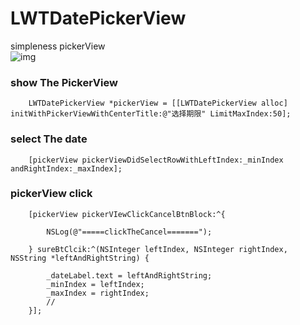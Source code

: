 # LWTDatePickerView
simpleness pickerView   
![img](http://ok841h9gr.bkt.clouddn.com/%E6%97%A5%E6%9C%9F%E9%80%89%E6%8B%A9%E5%99%A8.gif)
### show The PickerView
```
    LWTDatePickerView *pickerView = [[LWTDatePickerView alloc] initWithPickerViewWithCenterTitle:@"选择期限" LimitMaxIndex:50];
```
### select The date
```    
    [pickerView pickerViewDidSelectRowWithLeftIndex:_minIndex andRightIndex:_maxIndex];
```
### pickerView click   
```
    [pickerView pickerVIewClickCancelBtnBlock:^{
        
        NSLog(@"=====clickTheCancel=======");
        
    } sureBtClcik:^(NSInteger leftIndex, NSInteger rightIndex, NSString *leftAndRightString) {
        
        _dateLabel.text = leftAndRightString;
        _minIndex = leftIndex;
        _maxIndex = rightIndex;
        //
    }];
```
